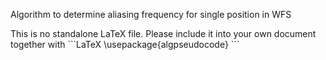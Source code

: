 
Algorithm to determine aliasing frequency for single position in WFS

This is no standalone LaTeX file. Please include it into your own document together with
\`\`\`LaTeX
\usepackage{algpseudocode}
\`\`\`

